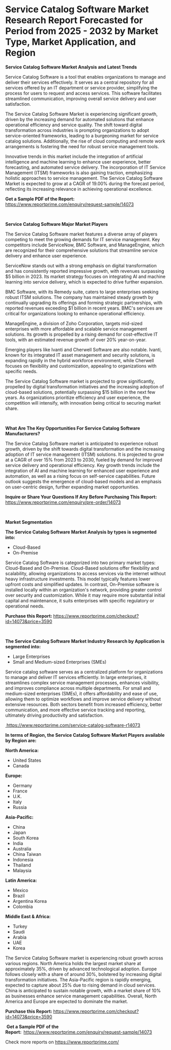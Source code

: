 <p><h1>Service Catalog Software Market Research Report Forecasted for Period from 2025 -  2032 by Market Type, Market Application, and Region</h1></p><p><strong>Service Catalog Software Market Analysis and Latest Trends</strong></p>
<p><p>Service Catalog Software is a tool that enables organizations to manage and deliver their services effectively. It serves as a central repository for all services offered by an IT department or service provider, simplifying the process for users to request and access services. This software facilitates streamlined communication, improving overall service delivery and user satisfaction.</p><p>The Service Catalog Software Market is experiencing significant growth, driven by the increasing demand for automated solutions that enhance operational efficiency and service quality. The shift toward digital transformation across industries is prompting organizations to adopt service-oriented frameworks, leading to a burgeoning market for service catalog solutions. Additionally, the rise of cloud computing and remote work arrangements is fostering the need for robust service management tools.</p><p>Innovative trends in this market include the integration of artificial intelligence and machine learning to enhance user experience, better forecasting, and automated service delivery. The incorporation of IT Service Management (ITSM) frameworks is also gaining traction, emphasizing holistic approaches to service management. The Service Catalog Software Market is expected to grow at a CAGR of 19.00% during the forecast period, reflecting its increasing relevance in achieving operational excellence.</p></p>
<p><strong>Get a Sample PDF of the Report:&nbsp;</strong> <a href="https://www.reportprime.com/enquiry/request-sample/14073?utm_campaign=2888&utm_medium=2&utm_source=Github&utm_content=ia&utm_term=20032025&utm_id=service-catalog-software">https://www.reportprime.com/enquiry/request-sample/14073</a></p>
<p>&nbsp;</p>
<p><strong>Service Catalog Software Major Market Players</strong></p>
<p><p>The Service Catalog Software market features a diverse array of players competing to meet the growing demands for IT service management. Key competitors include ServiceNow, BMC Software, and ManageEngine, which are recognized for their comprehensive solutions that streamline service delivery and enhance user experience. </p><p>ServiceNow stands out with a strong emphasis on digital transformation and has consistently reported impressive growth, with revenues surpassing $5 billion in 2023. Its market strategy focuses on integrating AI and machine learning into service delivery, which is expected to drive further expansion.</p><p>BMC Software, with its Remedy suite, caters to large enterprises seeking robust ITSM solutions. The company has maintained steady growth by continually upgrading its offerings and forming strategic partnerships, with reported revenues exceeding $1 billion in recent years. BMC's services are critical for organizations looking to enhance operational efficiency.</p><p>ManageEngine, a division of Zoho Corporation, targets mid-sized enterprises with more affordable and scalable service management solutions. Its growth is propelled by a rising demand for cost-effective IT tools, with an estimated revenue growth of over 20% year-on-year.</p><p>Emerging players like Ivanti and Cherwell Software are also notable. Ivanti, known for its integrated IT asset management and security solutions, is expanding rapidly in the hybrid workforce environment, while Cherwell focuses on flexibility and customization, appealing to organizations with specific needs.</p><p>The Service Catalog Software market is projected to grow significantly, propelled by digital transformation initiatives and the increasing adoption of cloud-based solutions, potentially surpassing $15 billion in the next few years. As organizations prioritize efficiency and user experience, the competition will intensify, with innovation being critical to securing market share.</p></p>
<p>&nbsp;</p>
<p><strong>What Are The Key Opportunities For Service Catalog Software Manufacturers?</strong></p>
<p><p>The Service Catalog Software market is anticipated to experience robust growth, driven by the shift towards digital transformation and the increasing adoption of IT service management (ITSM) solutions. It is projected to grow at a CAGR of over 15% from 2023 to 2030, fueled by demand for improved service delivery and operational efficiency. Key growth trends include the integration of AI and machine learning for enhanced user experience and automation, as well as a rising focus on self-service capabilities. Future outlook suggests the emergence of cloud-based models and an emphasis on user-centric design, further expanding market opportunities.</p></p>
<p><strong>Inquire or Share Your Questions If Any Before Purchasing This Report:</strong> <a href="https://www.reportprime.com/enquiry/pre-order/14073?utm_campaign=2888&utm_medium=2&utm_source=Github&utm_content=ia&utm_term=20032025&utm_id=service-catalog-software">https://www.reportprime.com/enquiry/pre-order/14073</a></p>
<p>&nbsp;</p>
<p><strong>Market Segmentation</strong></p>
<p><strong>The Service Catalog Software Market Analysis by types is segmented into:</strong></p>
<p><ul><li>Cloud-Based</li><li>On-Premise</li></ul></p>
<p><p>Service Catalog Software is categorized into two primary market types: Cloud-Based and On-Premise. Cloud-Based solutions offer flexibility and scalability, allowing organizations to access services via the internet without heavy infrastructure investments. This model typically features lower upfront costs and simplified updates. In contrast, On-Premise software is installed locally within an organization's network, providing greater control over security and customization. While it may require more substantial initial capital and maintenance, it suits enterprises with specific regulatory or operational needs.</p></p>
<p><strong>Purchase this Report:&nbsp;</strong><a href="https://www.reportprime.com/checkout?id=14073&price=3590&utm_campaign=2888&utm_medium=2&utm_source=Github&utm_content=ia&utm_term=20032025&utm_id=service-catalog-software">https://www.reportprime.com/checkout?id=14073&price=3590</a></p>
<p>&nbsp;</p>
<p><strong>The Service Catalog Software Market Industry Research by Application is segmented into:</strong></p>
<p><ul><li>Large Enterprises</li><li>Small and Medium-sized Enterprises (SMEs)</li></ul></p>
<p><p>Service catalog software serves as a centralized platform for organizations to manage and deliver IT services efficiently. In large enterprises, it streamlines complex service management processes, enhances visibility, and improves compliance across multiple departments. For small and medium-sized enterprises (SMEs), it offers affordability and ease of use, allowing them to optimize workflows and improve service delivery without extensive resources. Both sectors benefit from increased efficiency, better communication, and more effective service tracking and reporting, ultimately driving productivity and satisfaction.</p></p>
<p><a href="https://www.reportprime.com/service-catalog-software-r14073?utm_campaign=2888&utm_medium=2&utm_source=Github&utm_content=ia&utm_term=20032025&utm_id=service-catalog-software">&nbsp;https://www.reportprime.com/service-catalog-software-r14073</a></p>
<p><strong>In terms of Region, the Service Catalog Software Market Players available by Region are:</strong></p>
<p>
    <p> <strong> North America: </strong>
        <ul>
            <li>United States</li>
            <li>Canada</li>
        </ul>
        </p> 
    <p> <strong> Europe: </strong>
        <ul>
            <li>Germany</li>
            <li>France</li>
            <li>U.K.</li>
            <li>Italy</li>
            <li>Russia</li>
        </ul>
        </p> 
    <p> <strong> Asia-Pacific: </strong>
        <ul>
            <li>China</li>
            <li>Japan</li>
            <li>South Korea</li>
            <li>India</li>
            <li>Australia</li>
            <li>China Taiwan</li>
            <li>Indonesia</li>
            <li>Thailand</li>
            <li>Malaysia</li>
        </ul>
        </p> 
    <p> <strong> Latin America: </strong>
        <ul>
            <li>Mexico</li>
            <li>Brazil</li>
            <li>Argentina Korea</li>
            <li>Colombia</li>
        </ul>
        </p> 
    <p> <strong> Middle East & Africa: </strong>
        <ul>
            <li>Turkey</li>
            <li>Saudi</li>
            <li>Arabia</li>
            <li>UAE</li>
            <li>Korea</li>
        </ul>
    </p>
    </p>
<p><p>The Service Catalog Software market is experiencing robust growth across various regions. North America holds the largest market share at approximately 35%, driven by advanced technological adoption. Europe follows closely with a share of around 30%, bolstered by increasing digital transformation initiatives. The Asia-Pacific region is rapidly emerging, expected to capture about 25% due to rising demand in cloud services. China is anticipated to sustain notable growth, with a market share of 10% as businesses enhance service management capabilities. Overall, North America and Europe are expected to dominate the market.</p></p>
<p><strong>Purchase this Report: </strong><a href="https://www.reportprime.com/checkout?id=14073&price=3590&utm_campaign=2888&utm_medium=2&utm_source=Github&utm_content=ia&utm_term=20032025&utm_id=service-catalog-software">https://www.reportprime.com/checkout?id=14073&price=3590</a></p>
<p>&nbsp;<strong>Get a Sample PDF of the Report:&nbsp;&nbsp;</strong><a href="https://www.reportprime.com/enquiry/request-sample/14073?utm_campaign=2888&utm_medium=2&utm_source=Github&utm_content=ia&utm_term=20032025&utm_id=service-catalog-software">https://www.reportprime.com/enquiry/request-sample/14073</a></p>
<p><strong></strong></p>
<p>Check more reports on <a href="https://www.reportprime.com/?utm_campaign=2888&utm_medium=2&utm_source=Github&utm_content=ia&utm_term=20032025&utm_id=service-catalog-software">https://www.reportprime.com/</a></p>
